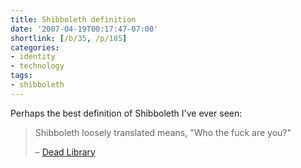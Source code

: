 ```yaml
---
title: Shibboleth definition
date: '2007-04-19T00:17:47-07:00'
shortlink: [/b/35, /p/185]
categories:
- identity
- technology
tags:
- shibboleth
---
```

Perhaps the best definition of Shibboleth I've ever seen:

> Shibboleth loosely translated means, "Who the fuck are you?"
>
> <footer>– <a href="http://vkwn.com/deadlibrary/2007/03/27/goodbye-athens-hello-shibboleth-and-federated-access-management/">Dead Library</a></footer>
